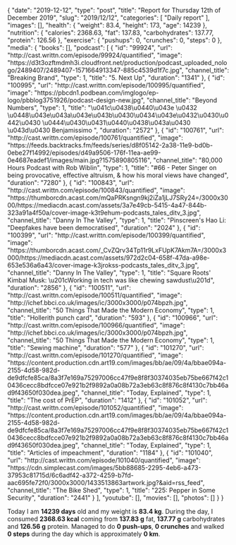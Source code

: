 {
    "date": "2019-12-12",
    "type": "post",
    "title": "Report for Thursday 12th of December 2019",
    "slug": "2019\/12\/12",
    "categories": [
        "Daily report"
    ],
    "images": [],
    "health": {
        "weight": 83.4,
        "height": 173,
        "age": 14239
    },
    "nutrition": {
        "calories": 2368.63,
        "fat": 137.83,
        "carbohydrates": 137.77,
        "protein": 126.56
    },
    "exercise": {
        "pushups": 0,
        "crunches": 0,
        "steps": 0
    },
    "media": {
        "books": [],
        "podcast": [
            {
                "id": "99924",
                "url": "http:\/\/cast.writtn.com\/episode\/99924\/quantified",
                "image": "https:\/\/d3t3ozftmdmh3i.cloudfront.net\/production\/podcast_uploaded_nologo\/2489407\/2489407-1571664913347-885c4539d1f7c.jpg",
                "channel_title": "Breaking Brand",
                "type": 1,
                "title": "5. Next Up",
                "duration": "1341"
            },
            {
                "id": "100995",
                "url": "http:\/\/cast.writtn.com\/episode\/100995\/quantified",
                "image": "https:\/\/pbcdn1.podbean.com\/imglogo\/ep-logo\/pbblog3751926\/podcast-design-new.jpg",
                "channel_title": "Beyond Numbers",
                "type": 1,
                "title": "\u041c\u0438\u0440\u043e \u0432 \u0448\u043e\u043a\u043e\u043b\u0430\u0434\u043e\u0432\u0430\u0442\u0430 \u0444\u0430\u0431\u0440\u0438\u043a\u0430 \u043d\u0430 Benjamissimo ",
                "duration": "2572"
            },
            {
                "id": "100761",
                "url": "http:\/\/cast.writtn.com\/episode\/100761\/quantified",
                "image": "https:\/\/feeds.backtracks.fm\/feeds\/series\/d8f05142-2a38-11e9-bd0b-0ebe27f14992\/episodes\/d49a9506-176f-11ea-ae99-0e4687eadef1\/images\/main.jpg?1575890805116",
                "channel_title": "80,000 Hours Podcast with Rob Wiblin",
                "type": 1,
                "title": "#66 - Peter Singer on being provocative, effective altruism, & how his moral views have changed",
                "duration": "7280"
            },
            {
                "id": "100843",
                "url": "http:\/\/cast.writtn.com\/episode\/100843\/quantified",
                "image": "https:\/\/thumborcdn.acast.com\/mQaPRKsngn9kj2iZa1jLJ7SRy24=\/3000x3000\/https:\/\/mediacdn.acast.com\/assets\/3a7e49cb-5415-4a47-844b-323a91a4f50a\/cover-image-k3t9ehum-podcasts_tales_ditv_3.jpg",
                "channel_title": "Danny In The Valley",
                "type": 1,
                "title": "Pinscreen's Hao Li: \"Deepfakes have been democratised",
                "duration": "2024"
            },
            {
                "id": "100399",
                "url": "http:\/\/cast.writtn.com\/episode\/100399\/quantified",
                "image": "https:\/\/thumborcdn.acast.com\/_CvZQrv34Tp11r9LxFUpK7Akm7A=\/3000x3000\/https:\/\/mediacdn.acast.com\/assets\/972d2c04-658f-47da-a98e-653e536a6a43\/cover-image-k3jrokss-podcasts_tales_ditv_3.jpg",
                "channel_title": "Danny In The Valley",
                "type": 1,
                "title": "Square Roots' Kimbal Musk: \u201cWorking in tech was like chewing sawdust\u201d",
                "duration": "2856"
            },
            {
                "id": "100511",
                "url": "http:\/\/cast.writtn.com\/episode\/100511\/quantified",
                "image": "http:\/\/ichef.bbci.co.uk\/images\/ic\/3000x3000\/p074bpzh.jpg",
                "channel_title": "50 Things That Made the Modern Economy",
                "type": 1,
                "title": "Hollerith punch card",
                "duration": "593"
            },
            {
                "id": "100966",
                "url": "http:\/\/cast.writtn.com\/episode\/100966\/quantified",
                "image": "http:\/\/ichef.bbci.co.uk\/images\/ic\/3000x3000\/p074bpzh.jpg",
                "channel_title": "50 Things That Made the Modern Economy",
                "type": 1,
                "title": "Sewing machine",
                "duration": "577"
            },
            {
                "id": "101270",
                "url": "http:\/\/cast.writtn.com\/episode\/101270\/quantified",
                "image": "https:\/\/content.production.cdn.art19.com\/images\/bb\/ae\/09\/4a\/bbae094a-2155-4d58-982d-de9dfcfe85ca\/8a3f7e169a75297006cc47f9e8f8f30374035eb75be667f42c10436cecc8bdfcce07e921b2f9892a0a08b72a3eb63c8f876c8f4130c7bb46ad9f43650f030dea.jpeg",
                "channel_title": "Today, Explained",
                "type": 1,
                "title": "The cost of PrEP",
                "duration": "1412"
            },
            {
                "id": "101052",
                "url": "http:\/\/cast.writtn.com\/episode\/101052\/quantified",
                "image": "https:\/\/content.production.cdn.art19.com\/images\/bb\/ae\/09\/4a\/bbae094a-2155-4d58-982d-de9dfcfe85ca\/8a3f7e169a75297006cc47f9e8f8f30374035eb75be667f42c10436cecc8bdfcce07e921b2f9892a0a08b72a3eb63c8f876c8f4130c7bb46ad9f43650f030dea.jpeg",
                "channel_title": "Today, Explained",
                "type": 1,
                "title": "Articles of impeachment",
                "duration": "1184"
            },
            {
                "id": "101040",
                "url": "http:\/\/cast.writtn.com\/episode\/101040\/quantified",
                "image": "https:\/\/cdn.simplecast.com\/images\/5bb88685-2295-4eb6-a473-37953c81715d\/6c6adf42-a372-4259-b7fd-aac695fe72f0\/3000x3000\/1433513863artwork.jpg?&aid=rss_feed",
                "channel_title": "The Bike Shed",
                "type": 1,
                "title": "225: Pepper in Some Security",
                "duration": "2441"
            }
        ],
        "youtube": [],
        "movies": [],
        "photos": []
    }
}

Today I am <strong>14239 days</strong> old and my weight is <strong>83.4 kg</strong>. During the day, I consumed <strong>2368.63 kcal</strong> coming from <strong>137.83 g</strong> fat, <strong>137.77 g</strong> carbohydrates and <strong>126.56 g</strong> protein. Managed to do <strong>0 push-ups</strong>, <strong>0 crunches</strong> and walked <strong>0 steps</strong> during the day which is approximately <strong>0 km</strong>.